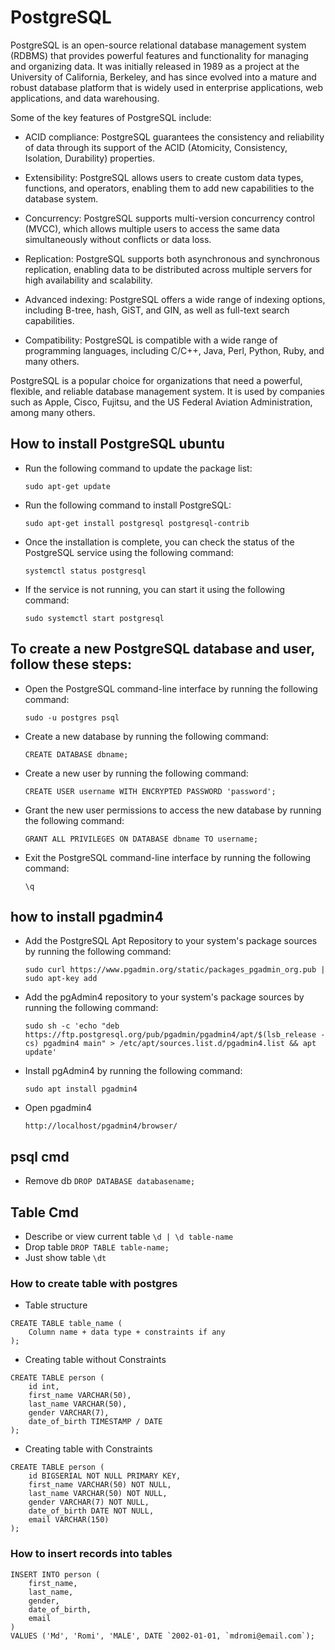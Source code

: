 # PostgreSQL

PostgreSQL is an open-source relational database management system (RDBMS) that provides powerful features and functionality for managing and organizing data. It was initially released in 1989 as a project at the University of California, Berkeley, and has since evolved into a mature and robust database platform that is widely used in enterprise applications, web applications, and data warehousing.

Some of the key features of PostgreSQL include:

- ACID compliance: PostgreSQL guarantees the consistency and reliability of data through its support of the ACID (Atomicity, Consistency, Isolation, Durability) properties.

- Extensibility: PostgreSQL allows users to create custom data types, functions, and operators, enabling them to add new capabilities to the database system.

- Concurrency: PostgreSQL supports multi-version concurrency control (MVCC), which allows multiple users to access the same data simultaneously without conflicts or data loss.

- Replication: PostgreSQL supports both asynchronous and synchronous replication, enabling data to be distributed across multiple servers for high availability and scalability.

- Advanced indexing: PostgreSQL offers a wide range of indexing options, including B-tree, hash, GiST, and GIN, as well as full-text search capabilities.

- Compatibility: PostgreSQL is compatible with a wide range of programming languages, including C/C++, Java, Perl, Python, Ruby, and many others.

PostgreSQL is a popular choice for organizations that need a powerful, flexible, and reliable database management system. It is used by companies such as Apple, Cisco, Fujitsu, and the US Federal Aviation Administration, among many others.

## How to install PostgreSQL ubuntu

- Run the following command to update the package list:

  `sudo apt-get update`

- Run the following command to install PostgreSQL:

  `sudo apt-get install postgresql postgresql-contrib`

- Once the installation is complete, you can check the status of the PostgreSQL service using the following command:

  `systemctl status postgresql`

- If the service is not running, you can start it using the following command:

  `sudo systemctl start postgresql`

## To create a new PostgreSQL database and user, follow these steps:

- Open the PostgreSQL command-line interface by running the following command:

  `sudo -u postgres psql`

- Create a new database by running the following command:

  `CREATE DATABASE dbname;`

- Create a new user by running the following command:

  `CREATE USER username WITH ENCRYPTED PASSWORD 'password';`

- Grant the new user permissions to access the new database by running the following command:

  `GRANT ALL PRIVILEGES ON DATABASE dbname TO username;`

- Exit the PostgreSQL command-line interface by running the following command:

  `\q`

## how to install pgadmin4

- Add the PostgreSQL Apt Repository to your system's package sources by running the following command:

  `sudo curl https://www.pgadmin.org/static/packages_pgadmin_org.pub | sudo apt-key add`

- Add the pgAdmin4 repository to your system's package sources by running the following command:

  `sudo sh -c 'echo "deb https://ftp.postgresql.org/pub/pgadmin/pgadmin4/apt/$(lsb_release -cs) pgadmin4 main" > /etc/apt/sources.list.d/pgadmin4.list && apt update'`

- Install pgAdmin4 by running the following command:

  `sudo apt install pgadmin4`

- Open pgadmin4

  `http://localhost/pgadmin4/browser/`

## psql cmd

- Remove db `DROP DATABASE databasename;`

## Table Cmd

- Describe or view current table `\d | \d table-name`
- Drop table `DROP TABLE table-name;`
- Just show table `\dt`

### How to create table with postgres

- Table structure

```
CREATE TABLE table_name (
    Column name + data type + constraints if any
);
```

- Creating table without Constraints

```
CREATE TABLE person (
    id int,
    first_name VARCHAR(50),
    last_name VARCHAR(50),
    gender VARCHAR(7),
    date_of_birth TIMESTAMP / DATE
);
```

- Creating table with Constraints

```
CREATE TABLE person (
    id BIGSERIAL NOT NULL PRIMARY KEY,
    first_name VARCHAR(50) NOT NULL,
    last_name VARCHAR(50) NOT NULL,
    gender VARCHAR(7) NOT NULL,
    date_of_birth DATE NOT NULL,
    email VARCHAR(150)
);
```

### How to insert records into tables

```
INSERT INTO person (
    first_name,
    last_name,
    gender,
    date_of_birth,
    email
)
VALUES ('Md', 'Romi', 'MALE', DATE `2002-01-01, `mdromi@email.com`);
```
